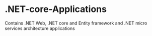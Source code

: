 # .NET-core-Applications
Contains .NET Web, .NET core and Entity framework and .NET micro services architecture applications
